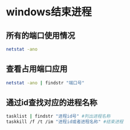 # windows结束进程


## 所有的端口使用情况

```sh
netstat -ano
```

## 查看占用端口应用

```sh
netstat -ano | findstr "端口号"
```

## 通过id查找对应的进程名称

```sh
tasklist | findstr "进程id号" #列出进程名称
taskkill /f /t /im "进程id或者进程名称" #结束进程
```


